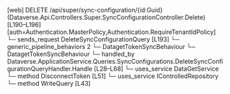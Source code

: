 [web] DELETE /api/super/sync-configuration/{id:Guid}  (Dataverse.Api.Controllers.Super.SyncConfigurationController.Delete)  [L190–L196] [auth=Authentication.MasterPolicy,Authentication.RequireTenantIdPolicy]
  └─ sends_request DeleteSyncConfigurationQuery [L193]
    └─ generic_pipeline_behaviors 2
      └─ DatagetTokenSyncBehaviour
      └─ DatagetTokenSyncBehaviour
    └─ handled_by Dataverse.ApplicationService.Queries.SyncConfigurations.DeleteSyncConfigurationQueryHandler.Handle [L28–L68]
      └─ uses_service DataGetService
        └─ method DisconnectToken [L51]
      └─ uses_service IControlledRepository<SyncConfiguration>
        └─ method WriteQuery [L43]

